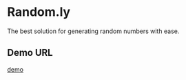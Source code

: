 # Random.ly

The best solution for generating random numbers with ease.

## Demo URL

[demo](https://randomly-app.vercel.app/login)
